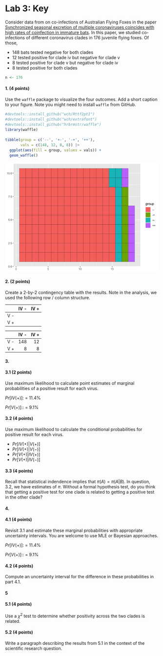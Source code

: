 # Lab 3: Key


Consider data from on co-infections of Australian Flying Foxes in the
paper [Synchronized seasonal excretion of multiple coronaviruses
coincides with high rates of coinfection in immature
bats](https://www.nature.com/articles/s41467-025-61521-7). In this
paper, we studied co-infections of different coronavirus clades in 176
juvenile flying foxes. Of those,

- 148 bats tested negative for both clades
- 12 tested positive for clade iv but negative for clade v
- 8 tested positive for clade v but negative for clade iv
- 8 tested positive for both clades

``` r
n <- 176
```

#### 1. (4 points)

Use the `waffle` package to visualize the four outcomes. Add a short
caption to your figure. Note you might need to install `waffle` from
GitHub.

``` r
#devtools::install_github("wch/Rttf2pt1")
#devtools::install_github("wch/extrafont")
#devtools::install_github("hrbrmstr/waffle")
library(waffle)

tibble(group = c('--', '+-', '-+', '++'),
       vals = c(148, 12, 8, 8)) |>
  ggplot(aes(fill = group, values = vals)) +
  geom_waffle()
```

![](Lab3_key_files/figure-commonmark/unnamed-chunk-3-1.png)

#### 2. (2 points)

Create a 2-by-2 contingency table with the results. Note in the
analysis, we used the following row / column structure.

|     | IV - | IV + |
|:----|:-----|:-----|
| V - |      |      |
| V + |      |      |

|     | IV - | IV + |
|:----|-----:|-----:|
| V - |  148 |   12 |
| V + |    8 |    8 |

#### 3.

#### 3.1 (2 points)

Use maximum likelihood to calculate point estimates of marginal
probabilities of a positive result for each virus.

$Pr[IV(+)]:$ = 11.4%

$Pr[V(+)]:$: = 9.1%

#### 3.2 (4 points)

Use maximum likelihood to calculate the conditional probabilities for
positive result for each virus.

- $Pr[IV (+) |V(+)]$
- $Pr[IV (+) |V(-)]$
- $Pr[V (+) |IV(+)]$
- $Pr[V (+) |IV(-)]$

#### 3.3 (4 points)

Recall that statistical indendence implies that $\pi(A) = \pi(A|B)$. In
question, 3.2, we have estimates of $\pi$. Without a formal hypothesis
test, do you think that getting a positive test for one clade is related
to getting a positive test in the other clade?

#### 4.

#### 4.1 (4 points)

Revisit 3.1 and estimate these marginal probabilities with appropriate
uncertainty intervals. You are welcome to use MLE or Bayesian
approaches.

$Pr[IV(+)]:$ = 11.4%

$Pr[V(+)]:$: = 9.1%

#### 4.2 (4 points)

Compute an uncertainty interval for the difference in these
probabilities in part 4.1.

#### 5

#### 5.1 (4 points)

Use a $\chi^2$ test to determine whether positivity across the two
clades is related.

#### 5.2 (4 points)

Write a paragraph describing the results from 5.1 in the context of the
scientific research question.
